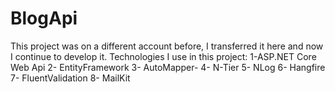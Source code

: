 # BlogApi
This project was on a different account before, I transferred it here and now I continue to develop it.
Technologies I use in this project:
1-ASP.NET Core Web Api
2- EntityFramework
3- AutoMapper-
4- N-Tier
5- NLog
6- Hangfire
7- FluentValidation
8- MailKit
